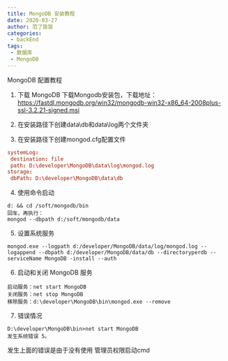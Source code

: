 ```yaml
---
title: MongoDB 安装教程
date: 2020-03-27
author: 范了饭饭
categories:
 - backEnd
tags: 
 - 数据库
 - MongoDB
---
```


MongoDB 配置教程

1. 下载 MongoDB
下载Mongodb安装包，下载地址：https://fastdl.mongodb.org/win32/mongodb-win32-x86_64-2008plus-ssl-3.2.21-signed.msi

2. 在安装路径下创建data\db和data\log两个文件夹

3. 在安装路径下创建mongod.cfg配置文件
```conf
systemLog:
 destination: file
 path: D:\developer\MongoDB\data\log\mongod.log
storage:
 dbPath: D:\developer\MongoDB\data\db
```
4. 使用命令启动
```shell
d: && cd /soft/mongodb/bin
回车，再执行：
mongod --dbpath d:/soft/mongodb/data
```

5. 设置系统服务
```shell
mongod.exe --logpath d:/developer/MongoDB/data/log/mongod.log --logappend --dbpath d:/developer/MongoDB/data/db --directoryperdb --serviceName MongoDB -install --auth

```

6. 启动和关闭 MongoDB 服务
```
启动服务：net start MongoDB
关闭服务：net stop MongoDB
移除服务：d:\developer\MongoDB\bin\mongod.exe --remove

```

7. 错误情况

```shell
D:\developer\MongoDB\bin>net start MongoDB
发生系统错误 5。
```

发生上面的错误是由于没有使用 管理员权限启动cmd

